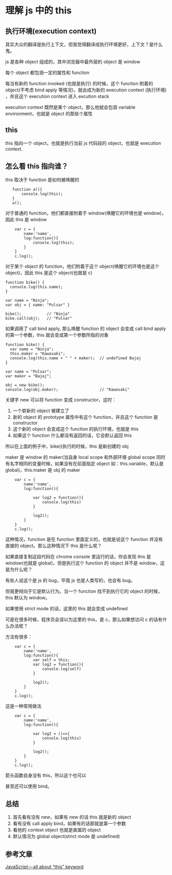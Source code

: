 # 理解 js 中的 this

## 执行环境(execution context)

其实大众的翻译是执行上下文，但我觉得翻译成执行环境更好，上下文？是什么鬼。

js 是各种 object 组成的，其中浏览器中最外层的 object 是 window

每个 object 都包涵一定的属性和 function

每当有新的 function invoked (也就是执行) 的时候，这个 function 附着的 object(不考虑 bind apply 等情况)，就会成为新的 execution context (执行环境) ，并且这个 execution context 进入 excution stack

execution context 既然是某个 object，那么他就会包涵 variable environment，也就是 object 的那些个属性

## this

this 指向一个 object，也就是执行当前 js 代码段的 object，也就是 execution context.

## 怎么看 this 指向谁？

this 取决于 function 是如何被唤醒的

```
   function a(){
       console.log(this);
   }
   a();
```

对于普通的 function，他们都直接附着于 window(唤醒它的环境也是 window)，因此 this 是 window

```
    var c = {
        name:'name',
        log:function(){
            console.log(this);
        }
    }
    c.log();
```

对于某个 object 的 function，他们附着于这个 object(唤醒它的环境也是这个 object)，因此 this 是这个 object(也就是 c)

```
function bike() {
  console.log(this.name);
}

var name = "Ninja";
var obj = { name: "Pulsar" }

bike();           // "Ninja"
bike.call(obj);   // "Pulsar"
```

如果调用了 call bind apply, 那么唤醒 function 的 object 会变成 call bind apply 的第一个参数，this 就会变成第一个参数所指的对象

```
function bike() {
  var name = "Ninja";
  this.maker = "Kawasaki";
  console.log(this.name + " " + maker);  // undefined Bajaj
}

var name = "Pulsar";
var maker = "Bajaj";

obj = new bike();
console.log(obj.maker);                  // "Kawasaki"
```

关键字 new 可以将 function 变成 constructor，这时：

1. 一个崭新的 object 被建立了
2. 新的 object 的 prototype 属性中有这个 function，并且这个 function 是 constructor
3. 这个新的 object 会变成这个 function 的执行环境，也就是 this
4. 如果这个 function 什么都没有返回的话，它会默认返回 this

所以在上面的例子中，bike()执行的时候，this 是新创建的 obj

maker 是 window 的 maker(当自身 local scope 和外部环境 global scope 同时有名字相同的变量时候，如果没有在前面指定 object 如：this.variable，默认是 global)，this.maker 是 obj 的 maker

```
    var c = {
        name:'name',
        log:function(){

            var log2 = function(){
                console.log(this)
            }

            log2();
        }
    }
    c.log();
```

这种情况，function 是在 function 里面定义的，也就是说这个 function 并没有直接的 object。那么这种情况下 this 是什么呢？

如果直接复制这段代码在 chrome console 里运行的话，你会发现 this 是 window(也就是 global)，但是执行这个 function 的 object 并不是 window，这是为什么呢？

有些人说这个是 js 的 bug，毕竟 js 也是人类写的，也会有 bug。

但我更倾向于它是默认行为。当一个 function 找不到执行它的 object 的时候，this 默认为 window。

如果使用 strict mode 的话，这里的 this 就会变成 undefined

可是在很多时候，程序员会误以为这里的 this，是 c，那么如果想访问 c 的话有什么办法呢？

方法有很多：

```
    var c = {
        name:'name',
        log:function(){
            var self = this;
            var log2 = function(){
                console.log(self)
            }

            log2();
        }
    }
    c.log();
```

这是一种常用做法

```
    var c = {
        name:'name',
        log:function(){

            var log2 = ()=>{
                console.log(this)
            }

            log2();
        }
    }
    c.log();
```

箭头函数自身没有 this，所以这个也可以

甚至还可以使用 bind。

## 总结

1. 首先看有没有 new，如果有 new 的话 this 就是新的 object
2. 看有没有 call apply bind，如果有的话那就是第一个参数
3. 看他的 context object 也就是直属的 object
4. 默认情况为 global object(strict mode 是 undefined)

## 参考文章

[JavaScript — all about “this” keyword](https://codeburst.io/all-about-this-and-new-keywords-in-javascript-38039f71780c)
